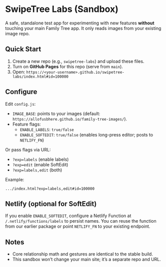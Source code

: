 # SwipeTree Labs (Sandbox)

A safe, standalone test app for experimenting with new features **without** touching your main Family Tree app.
It only reads images from your existing image repo.

## Quick Start

1. Create a new repo (e.g., `swipetree-labs`) and upload these files.
2. Turn on **GitHub Pages** for this repo (serve from `main`).
3. Open: `https://<your-username>.github.io/swipetree-labs/index.html#id=100000`

## Configure

Edit `config.js`:
- `IMAGE_BASE`: points to your images (default: `https://allofusbhere.github.io/family-tree-images/`).
- Feature flags:
  - `ENABLE_LABELS`: `true/false`
  - `ENABLE_SOFTEDIT`: `true/false` (enables long-press editor; posts to `NETLIFY_FN`)

Or pass flags via URL:
- `?exp=labels` (enable labels)
- `?exp=edit` (enable SoftEdit)
- `?exp=labels,edit` (both)

Example:
```
.../index.html?exp=labels,edit#id=100000
```

## Netlify (optional for SoftEdit)

If you enable `ENABLE_SOFTEDIT`, configure a Netlify Function at `/.netlify/functions/labels` to persist names.
You can reuse the function from our earlier package or point `NETLIFY_FN` to your existing endpoint.

## Notes

- Core relationship math and gestures are identical to the stable build.
- This sandbox won’t change your main site; it’s a separate repo and URL.
